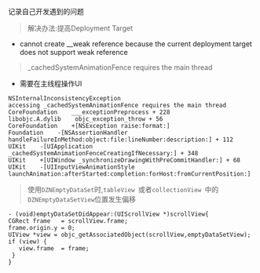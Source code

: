记录自己开发遇到的问题
> 解决办法:提高Deployment Target 
* cannot create __weak reference because the current deployment target does not support weak reference

> _cachedSystemAnimationFence requires the main thread
 *  需要在主线程操作UI
 ```
 NSInternalInconsistencyException
 accessing _cachedSystemAnimationFence requires the main thread
 CoreFoundation    ___exceptionPreprocess + 228
 libobjc.A.dylib    objc_exception_throw + 56
 CoreFoundation    +[NSException raise:format:]
 Foundation    -[NSAssertionHandler handleFailureInMethod:object:file:lineNumber:description:] + 112
 UIKit    -[UIApplication _cachedSystemAnimationFenceCreatingIfNecessary:] + 348
 UIKit    +[UIWindow _synchronizeDrawingWithPreCommitHandler:] + 68
 UIKit    -[UIInputViewAnimationStyle launchAnimation:afterStarted:completion:forHost:fromCurrentPosition:]
 ```
> 使用`DZNEmptyDataSet`时,`tableView `或者`collectionView `中的`DZNEmptyDataSetView`位置发生偏移
```
- (void)emptyDataSetDidAppear:(UIScrollView *)scrollView{
CGRect frame   = scrollView.frame;
frame.origin.y = 0;
UIView *view = objc_getAssociatedObject(scrollView,emptyDataSetView);
if (view) {
   view.frame  = frame;
 }
}
```
